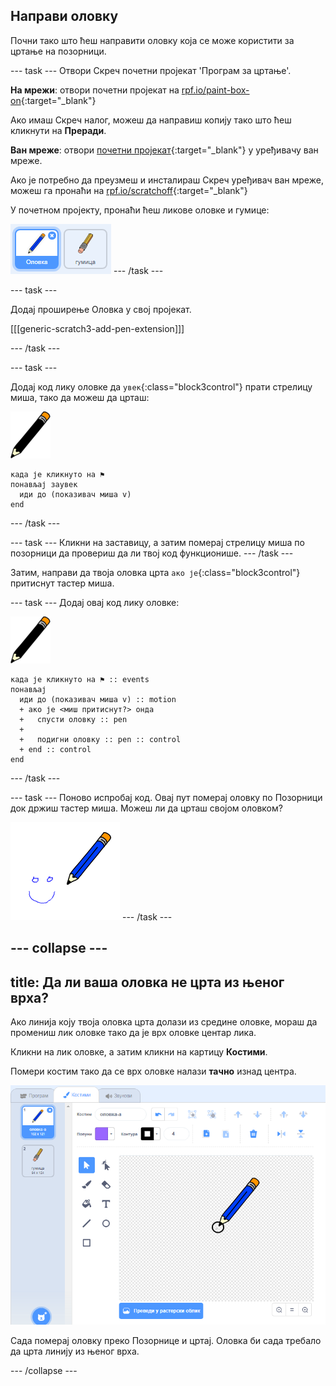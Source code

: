 ## Направи оловку

Почни тако што ћеш направити оловку која се може користити за цртање на позорници.

\--- task \--- Отвори Скреч почетни пројекат 'Програм за цртање'.

**На мрежи**: отвори почетни пројекат на [rpf.io/paint-box-on](http://rpf.io/paint-box-on){:target="_blank"}

Ако имаш Скреч налог, можеш да направиш копију тако што ћеш кликнути на **Преради**.

**Ван мреже**: отвори [почетни пројекат](http://rpf.io/p/en/paint-box-go){:target="_blank"} у уређивачу ван мреже.

Ако је потребно да преузмеш и инсталираш Скреч уређивач ван мреже, можеш га пронаћи на [rpf.io/scratchoff](http://rpf.io/scratchoff){:target="_blank"}

У почетном пројекту, пронаћи ћеш ликове оловке и гумице:

![слика екрана](images/paint-starter.png) \--- /task \---

\--- task \---

Додај проширење Оловка у свој пројекат.

[[[generic-scratch3-add-pen-extension]]]

\--- /task \---

\--- task \---

Додај код лику оловке да `увек`{:class="block3control"} прати стрелицу миша, тако да можеш да црташ:

![оловка](images/pencil.png)

```blocks3
када је кликнуто на ⚑
понављај заувек 
  иди до (показивач миша v)
end
```

\--- /task \---

\--- task \--- Кликни на заставицу, а затим померај стрелицу миша по позорници да провериш да ли твој код функционише. \--- /task \---

Затим, направи да твоја оловка црта `ако је`{:class="block3control"} притиснут тастер миша.

\--- task \--- Додај овај код лику оловке:

![оловка](images/pencil.png)

```blocks3
када је кликнуто на ⚑ :: events
понављај 
  иди до (показивач миша v) :: motion
  + ако је <миш притиснут?> онда 
  +   спусти оловку :: pen
  + 
  +   подигни оловку :: pen :: control
  + end :: control
end
```

\--- /task \---

\--- task \--- Поново испробај код. Овај пут померај оловку по Позорници док држиш тастер миша. Можеш ли да црташ својом оловком?

![слика екрана](images/paint-draw.png) \--- /task \---

## \--- collapse \---

## title: Да ли ваша оловка не црта из њеног врха?

Ако линија коју твоја оловка црта долази из средине оловке, мораш да промениш лик оловке тако да је врх оловке центар лика.

Кликни на лик оловке, а затим кликни на картицу **Костими**.

Помери костим тако да се врх оловке налази **тачно** изнад центра.

![Центар костима](images/costume-center-annotated.png)

Сада померај оловку преко Позорнице и цртај. Оловка би сада требало да црта линију из њеног врха.

\--- /collapse \---